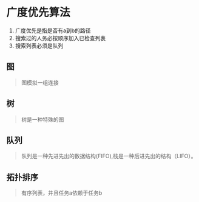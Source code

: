 # 广度优先算法

1. 广度优先是指是否有a到b的路径
2. 搜索过的人务必按顺序加入已检查列表
3. 搜索列表必须是队列

## 图
> 图模拟一组连接

## 树
> 树是一种特殊的图

## 队列
> 队列是一种先进先出的数据结构(FIFO),栈是一种后进先出的结构（LIFO）。

## 拓扑排序
> 有序列表，并且任务a依赖于任务b
